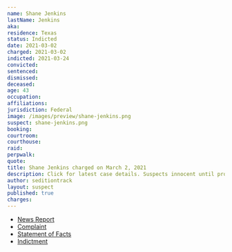 ```yaml
---
name: Shane Jenkins
lastName: Jenkins
aka:
residence: Texas
status: Indicted
date: 2021-03-02
charged: 2021-03-02
indicted: 2021-03-24
convicted: 
sentenced: 
dismissed: 
deceased:
age: 43
occupation:
affiliations:
jurisdiction: Federal
image: /images/preview/shane-jenkins.png
suspect: shane-jenkins.png
booking:
courtroom:
courthouse:
raid:
perpwalk:
quote:
title: Shane Jenkins charged on March 2, 2021
description: Click for latest case details. Suspects innocent until proven guilty.
author: seditiontrack
layout: suspect
published: true
charges:
---
```

- [News Report](https://www.keranews.org/news/2021-03-08/houston-man-arrested-after-wielding-hatchet-at-u-s-capitol-insurrection-fbi-says)
- [Complaint](https://www.justice.gov/usao-dc/case-multi-defendant/file/1378906/download)
- [Statement of Facts](https://www.justice.gov/usao-dc/case-multi-defendant/file/1378901/download)
- [Indictment](https://www.justice.gov/usao-dc/case-multi-defendant/file/1380746/download)
